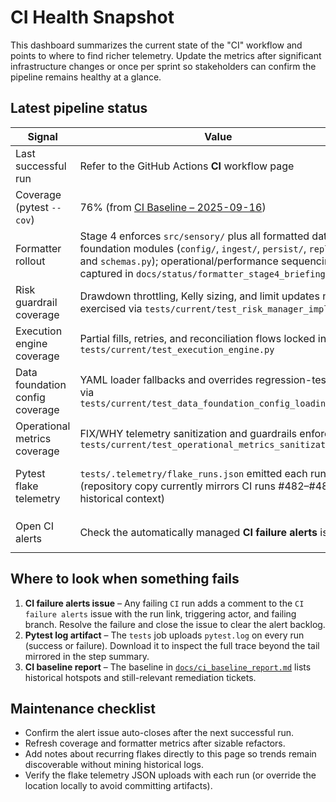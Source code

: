 # CI Health Snapshot

This dashboard summarizes the current state of the "CI" workflow and points to
where to find richer telemetry. Update the metrics after significant
infrastructure changes or once per sprint so stakeholders can confirm the
pipeline remains healthy at a glance.

## Latest pipeline status

| Signal | Value | Notes |
| --- | --- | --- |
| Last successful run | Refer to the GitHub Actions **CI** workflow page | Capture the run URL in team status updates. |
| Coverage (pytest `--cov`) | 76% (from [CI Baseline – 2025-09-16](../ci_baseline_report.md)) | Update when the coverage target moves. |
| Formatter rollout | Stage 4 enforces `src/sensory/` plus all formatted data foundation modules (`config/`, `ingest/`, `persist/`, `replay/`, and `schemas.py`); operational/performance sequencing captured in `docs/status/formatter_stage4_briefing.md` | Guarded by `scripts/check_formatter_allowlist.py`; rehearse operational/performance slices before collapsing the allowlist. |
| Risk guardrail coverage | Drawdown throttling, Kelly sizing, and limit updates now exercised via `tests/current/test_risk_manager_impl.py` | Extend to FIX execution/risk integration paths next. |
| Execution engine coverage | Partial fills, retries, and reconciliation flows locked in by `tests/current/test_execution_engine.py` | Chain the execution engine into orchestration end-to-end smoke tests. |
| Data foundation config coverage | YAML loader fallbacks and overrides regression-tested via `tests/current/test_data_foundation_config_loading.py` | Keep expanding toward operational metrics and sensory signal hotspots. |
| Operational metrics coverage | FIX/WHY telemetry sanitization and guardrails enforced in `tests/current/test_operational_metrics_sanitization.py` | Fold orchestration smoke tests into the suite to cover adapter wiring. |
| Pytest flake telemetry | `tests/.telemetry/flake_runs.json` emitted each run (repository copy currently mirrors CI runs #482–#483 for historical context) | Override with `PYTEST_FLAKE_LOG` or `--flake-log-file`; upload alongside `pytest.log` and follow the observability plan for drill cadence. |
| Open CI alerts | Check the automatically managed **CI failure alerts** issue | Created/closed by `.github/workflows/ci-failure-alerts.yml`. |

## Where to look when something fails

1. **CI failure alerts issue** – Any failing `CI` run adds a comment to the
   `CI failure alerts` issue with the run link, triggering actor, and failing
   branch. Resolve the failure and close the issue to clear the alert backlog.
2. **Pytest log artifact** – The `tests` job uploads `pytest.log` on every run
   (success or failure). Download it to inspect the full trace beyond the tail
   mirrored in the step summary.
3. **CI baseline report** – The baseline in [`docs/ci_baseline_report.md`](../ci_baseline_report.md)
   lists historical hotspots and still-relevant remediation tickets.

## Maintenance checklist

- Confirm the alert issue auto-closes after the next successful run.
- Refresh coverage and formatter metrics after sizable refactors.
- Add notes about recurring flakes directly to this page so trends remain
  discoverable without mining historical logs.
- Verify the flake telemetry JSON uploads with each run (or override the
  location locally to avoid committing artifacts).
